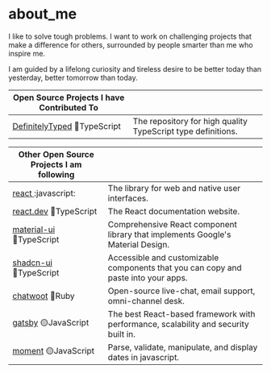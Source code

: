 # about_me

I like to solve tough problems. I want to work on challenging projects that make a difference for others, surrounded by people smarter than me who inspire me. 

I am guided by a lifelong curiosity and tireless desire to be better today than yesterday, better tomorrow than today.

| Open Source Projects I have Contributed To                                                                                     |                                                                                                                                                                               |
| ------------------------------------------------------------------------------------------------------------------------------ | ---------------------------------------------------------------------------------------------------------------------------------------------------------------- |
| [DefinitelyTyped](https://github.com/DefinitelyTyped/DefinitelyTyped) :large_blue_circle:TypeScript                 | The repository for high quality TypeScript type definitions.                             |  


| Other Open Source Projects I am following                                                                                  |                                                                                                                                                                               |
| ------------------------------------------------------------------------------------------------------------------------------ | ---------------------------------------------------------------------------------------------------------------------------------------------------------------- |
| [react   ](https://github.com/facebook/react) :javascript:                                                | The library for web and native user interfaces.                                          |
| [react.dev](https://github.com/reactjs/react.dev) :large_blue_circle:TypeScript                                     | The React documentation website.                                                         |
| [material-ui](https://github.com/mui/material-ui) :large_blue_circle:TypeScript                                     | Comprehensive React component library that implements Google's Material Design.          |
| [shadcn-ui](https://github.com/shadcn-ui/ui) :large_blue_circle:TypeScript                                          | Accessible and customizable components that you can copy and paste into your apps.       |
| [chatwoot](https://github.com/chatwoot/chatwoot) :red_circle:Ruby                                                   | Open-source live-chat, email support, omni-channel desk.                                 |
| [gatsby](https://github.com/gatsbyjs/gatsby) :yellow_circle:JavaScript                                              | The best React-based framework with performance, scalability and security built in.      |
| [moment](https://github.com/moment/moment) :yellow_circle:JavaScript                                                | Parse, validate, manipulate, and display dates in javascript.                            |


